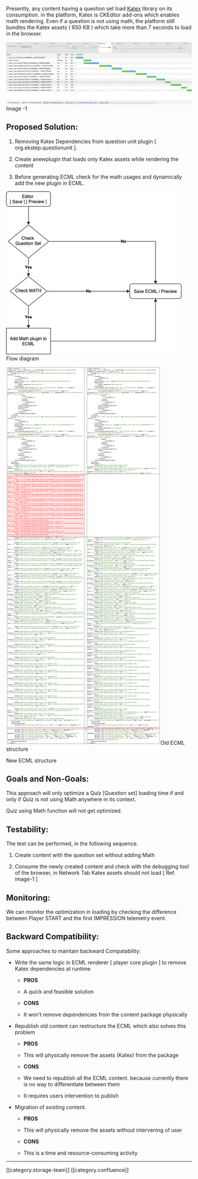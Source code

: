 Presently, any content having a question set load [Katex](https://ckeditor.com/cke4/addon/katex) library on its consumption. in the platform, Katex is CKEditor add-ons which enables math rendering. Even if a question is not using math, the platform still bundles the Katex assets ( 650 KB ) which take more than 7 seconds to load in the browser.



![](images/storage/Screenshot%202020-05-04%20at%2013.46.41.png)Image -1


## Proposed Solution: 

1. Removing Katex Dependencies from question unit plugin \[ org.ekstep.questionunit ].


1. Create anewplugin that loads only Katex assets while rendering the content


1. Before generating ECML check for the math usages and dynamically add the new plugin in ECML.  



![](images/storage/Katex%20(2).png)Flow diagram 



![](images/storage/ECML_diff.png)Old ECML structure 

New ECML structure


## Goals and Non-Goals:
This approach will only optimize a Quiz \[Question set] loading time if and only if Quiz is not using Math anywhere in its context.

Quiz using Math function will not get optimized.


## Testability:
The test can be performed, in the following sequence. 


1. Create content with the question set without adding Math 


1. Consume the newly created content and check with the debugging tool of the browser, in Network Tab Katex assets should not load \[ Ref. image-1 ]




##  Monitoring: 
We can monitor the optimization in loading by checking the difference between Player START and the first IMPRESSION telemetry event.


## Backward Compatibility:
Some approaches to maintain backward Compatability:


*  Write the same logic in ECML renderer \[ player core plugin ] to remove Katex dependencies at runtime


    *  **PROS** 


    * A quick and feasible solution



    
    *  **CONS** 


    * It won’t remove dependencies from the content package physically

    



    

    
* Republish old content can restructure the ECML which also solves this problem


    *  **PROS** 


    * This will physically remove the assets (Katex) from the package 



    
    *  **CONS** 


    * We need to republish all the ECML content. because currently there is no way to differentiate between them 


    * It requires users intervention to publish



    

    
* Migration of existing content. 


    *  **PROS** 


    * This will physically remove the assets without intervening of user 



    
    *  **CONS** 


    * This is a time and resource-consuming  activity 



    

    





*****

[[category.storage-team]] 
[[category.confluence]] 
